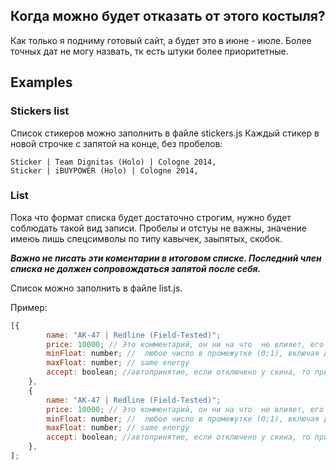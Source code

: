 ## Когда можно будет отказать от этого костыля?
Как только я подниму готовый сайт, а будет это в июне - июле. Более точных дат не могу назвать, тк есть штуки более приоритетные.

## Examples

### Stickers list
Список стикеров можно заполнить в файле stickers.js
Каждый стикер в новой строчке с запятой на конце, без пробелов:
```
Sticker | Team Dignitas (Holo) | Cologne 2014,
Sticker | iBUYPOWER (Holo) | Cologne 2014,
```
### List
Пока что формат списка будет достаточно строгим, нужно будет соблюдать такой вид записи. Пробелы и отстуы не важны, значение имеюь лишь спецсимволы по типу кавычек, заыпятых, скобок.

***Важно не писать эти коментарии в итоговом списке. Последний член списка не должен сопровождаться запятой после себя.***

Список можно заполнить в файле list.js.

Пример:
```javascript
[{
        name: "AK-47 | Redline (Field-Tested)";
        price: 10000; // Это комментарий, он ни на что  не влияет, его можно не писать. Я лишь хотел сказать что это максимальная цена, ее можно поставить хоть миллион и не ставить автоацепт, в таком случае вы можете ловить скин, не зная его цены
        minFloat: number; //  любое число в промежутке (0;1), включая десятичные дроби через точку
        maxFloat: number; // same energy
        accept: boolean; //автопринятие, если отключено у скина, то придет уведомление в тг 
    },
    {
        name: "AK-47 | Redline (Field-Tested)";
        price: 10000; // Это комментарий, он ни на что  не влияет, его можно не писать. Я лишь хотел сказать что это максимальная цена, ее можно поставить хоть миллион и не ставить автоацепт, в таком случае вы можете ловить скин, не зная его цены
        minFloat: number; //  любое число в промежутке (0;1), включая десятичные дроби через точку
        maxFloat: number; // same energy
        accept: boolean; //автопринятие, если отключено у скина, то придет уведомление в тг 
    },
];
```
